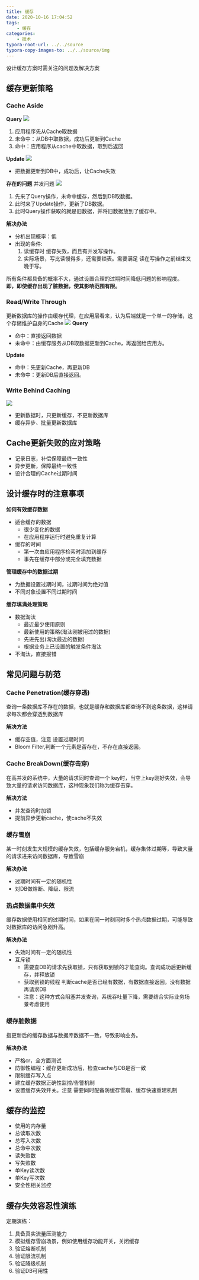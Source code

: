 ```yaml
---
title: 缓存
date: 2020-10-16 17:04:52
tags:
    - 缓存
categories:
    - 技术
typora-root-url: ../../source
typora-copy-images-to: ../../source/img
---
```


设计缓存方案时需关注的问题及解决方案

<!--more-->


## 缓存更新策略
### Cache Aside
**Query**
![](/img/16211559640368.jpg)
1. 应用程序先从Cache取数据
2. 未命中：从DB中取数据，成功后更新到Cache
3. 命中：应用程序从cache中取数据，取到后返回

**Update**
![](/img/16211559860761.jpg)
- 把数据更新到DB中，成功后，让Cache失效

**存在的问题**
并发问题
![](/img/16211560315197.jpg)
1. 先来了Query操作，未命中缓存，然后到DB取数据。
2. 此时来了Update操作，更新了DB数据。
3. 此时Query操作获取的就是旧数据，并将旧数据放到了缓存中。

**解决办法**
- 分析出现概率：低
- 出现的条件:
    1. 读缓存时 缓存失效，而且有并发写操作。
    2. 实际场景，写比读慢得多，还需要锁表。需要满足 读在写操作之前结束又晚于写。

所有条件都具备的概率不大，通过设置合理的过期时间降低问题的影响程度。
**即，即使缓存出现了脏数据，使其影响范围有限。**

### Read/Write Through
更新数据库的操作由缓存代理，在应用层看来，认为后端就是一个单一的存储，这个存储维护自身的Cache
![](/img/16211561394861.jpg)
**Query**
- 命中：直接返回数据
- 未命中：由缓存服务从DB取数据更新到Cache，再返回给应用方。

**Update**
- 命中：先更新Cache，再更新DB
- 未命中：更新DB后直接返回。

### Write Behind Caching
![](/img/16211561999312.jpg)
- 更新数据时，只更新缓存，不更新数据库
- 缓存异步、批量更新数据库

## Cache更新失败的应对策略
- 记录日志，补偿保障最终一致性
- 异步更新，保障最终一致性
- 设计合理的Cache过期时间

## 设计缓存时的注意事项
**如何有效缓存数据**
- 适合缓存的数据
    - 很少变化的数据
    - 在应用程序运行时避免重复计算
- 缓存的时间
    - 第一次由应用程序检索时添加到缓存
    - 事先在缓存中部分或完全填充数据

**管理缓存中的数据过期**
- 为数据设置过期时间，过期时间为绝对值
- 不同对象设置不同过期时间

**缓存填满处理策略**
- 数据淘汰
    - 最近最少使用原则
    - 最新使用的策略(淘汰刚被用过的数据)
    - 先进先出(淘汰最近的数据)
    - 根据业务上已设置的触发条件淘汰
- 不淘汰，直接报错

## 常见问题与防范
### Cache Penetration(缓存穿透)
查询一条数据库不存在的数据，也就是缓存和数据库都查询不到这条数据，这样请求每次都会穿透到数据库

**解决方法**
- 缓存空值，注意 设置过期时间
- Bloom Filter,判断一个元素是否存在，不存在直接返回。

### Cache BreakDown(缓存击穿)
在高并发的系统中，大量的请求同时查询一个 key时，当空上key刚好失效，会导致大量的请求访问数据库，这种现象我们称为缓存击穿。

**解决方法**
- 并发查询时加锁
- 提前异步更新cache，使cache不失效

### 缓存雪崩
某一时刻发生大规模的缓存失效，包括缓存服务宕机，缓存集体过期等，导致大量的请求进来访问数据库，导致雪崩

**解决办法**
- 过期时间有一定的随机性
- 对DB做熔断、降级、限流

### 热点数据集中失效
缓存数据使用相同的过期时间，如果在同一时刻同时多个热点数据过期，可能导致对数据库的访问急剧升高。

**解决办法**
- 失效时间有一定的随机性
- 互斥锁
    - 需要查DB的请求先获取锁，只有获取到锁的才能查询。查询成功后更新缓存，并释放锁
    - 获取到锁的线程 判断cache是否已经有数据，有数据直接返回，没有数据再请求DB
    - 注意：这种方式会阻塞并发查询，系统吞吐量下降，需要结合实际业务场景考虑使用

### 缓存脏数据
指更新后的缓存数据与数据库数据不一致，导致影响业务。

**解决办法**
- 严格cr，全方面测试
- 防御性编程：缓存更新成功后，检查cache与DB是否一致
- 限制缓存写入点
- 建立缓存数据正确性监控/告警机制
- 设置缓存失效开关。注意 需要同时配备防缓存雪崩、缓存快速重建机制

## 缓存的监控
- 使用的内存量
- 总读取次数
- 总写入次数
- 总命中次数
- 读失败数
- 写失败数
- 单Key读次数
- 单Key写次数
- 安全性相关监控

## 缓存失效容忍性演练

定期演练：
1. 具备真实流量压测能力
2. 模拟缓存雪崩场景，例如使用缓存功能开关，关闭缓存
3. 验证熔断机制
4. 验证限流机制
5. 验证降级机制
6. 验证DB可用性